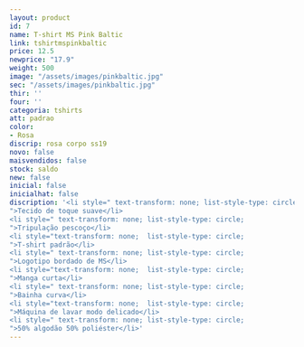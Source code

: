 ```yaml
---
layout: product
id: 7
name: T-shirt MS Pink Baltic
link: tshirtmspinkbaltic
price: 12.5
newprice: "17.9"
weight: 500
image: "/assets/images/pinkbaltic.jpg"
sec: "/assets/images/pinkbaltic.jpg"
thir: ''
four: ''
categoria: tshirts
att: padrao
color:
- Rosa
discrip: rosa corpo ss19
novo: false
maisvendidos: false
stock: saldo
new: false
inicial: false
inicialhat: false
discription: '<li style=" text-transform: none; list-style-type: circle;
">Tecido de toque suave</li>
<li style=" text-transform: none; list-style-type: circle;
">Tripulação pescoço</li>
<li style="text-transform: none;  list-style-type: circle;
">T-shirt padrão</li>
<li style=" text-transform: none; list-style-type: circle;
">Logotipo bordado de MS</li>
<li style="text-transform: none;  list-style-type: circle;
">Manga curta</li>
<li style=" text-transform: none; list-style-type: circle;
">Bainha curva</li>
<li style="text-transform: none;  list-style-type: circle;
">Máquina de lavar modo delicado</li>
<li style=" text-transform: none; list-style-type: circle;
">50% algodão 50% poliéster</li>'
---
```

